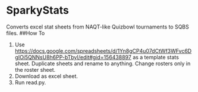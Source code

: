 # SparkyStats
Converts excel stat sheets from NAQT-like Quizbowl tournaments to SQBS files.
##How To
1. Use https://docs.google.com/spreadsheets/d/1Yn8gCP4u07dCtWf3WFvc6DgIOi5QNNsU8h6PP-bTbyI/edit#gid=156438897 as a template stats sheet. Duplicate sheets and rename to anything. Change rosters only in the roster sheet.
2. Download as excel sheet.
3. Run read.py.
